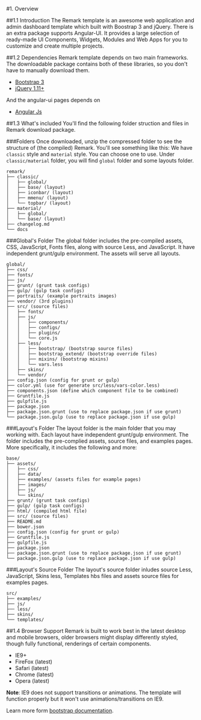 #1. Overview

##1.1 Introduction
The Remark template is an awesome web application and admin dashboard template which built with Boostrap 3 and jQuery. There is an extra package supports Angular-UI. It provides a large selection of ready-made UI Components, Widgets, Modules and Web Apps for you to customize and create multiple projects.

##1.2 Dependencies
Remark template depends on two main frameworks. The downloadable package contains both of these libraries, so you don't have to manually download them.

* [Bootstrap 3](http://getbootstrap.com/)
* [jQuery 1.11+](http://jquery.com/)

And the angular-ui pages depends on

* [Angular Js](https://angularjs.org/)

##1.3 What's included
You'll find the following folder struction and files in Remark download package.

###Folders
Once downloaded, unzip the compressed folder to see the structure of (the compiled) Remark. You'll see something like this:
We have ```classic``` style and ```material``` style. You can choose one to use. Under ```classic/material``` folder, you will find ```global``` folder and some layouts folder.

    remark/
    ├── classic/
    │   ├── global/
    │   ├── base/ (layout)
    │   ├── iconbar/ (layout)
    │   ├── mmenu/ (layout)
    │   └── topbar/ (layout)
    ├── material/
    │   ├── global/
    │   └── base/ (layout)
    ├── changelog.md
    └── docs

###Global's Folder
The global folder includes the pre-compiled assets, CSS, JavaScript, Fonts files, along with source Less, and JavaScript. It have independent grunt/gulp environment. The assets will serve all layouts.

    global/
    ├── css/
    ├── fonts/
    ├── js/
    ├── grunt/ (grunt task configs)
    ├── gulp/ (gulp task configs)
    ├── portraits/ (example portraits images)
    ├── vendor/ (3rd plugins)
    ├── src/ (source files)
    │   ├── fonts/
    │   ├── js/
    │   │   ├── components/
    │   │   ├── configs/
    │   │   ├── plugins/
    │   │   └── core.js
    │   ├── less/
    │   │   ├── bootstrap/ (bootstrap source files)
    │   │   ├── bootstrap_extend/ (bootstrap override files)
    │   │   ├── mixins/ (bootstrap mixins)
    │   │   └── vars.less
    │   ├── skins/
    │   └── vendor/
    ├── config.json (config for grunt or gulp)
    ├── color.yml (use for generate src/less/vars-color.less)
    ├── components.json (define which component file to be combined)
    ├── Gruntfile.js
    ├── gulpfile.js
    ├── package.json
    ├── package.json.grunt (use to replace package.json if use grunt)
    └── package.json.gulp (use to replace package.json if use gulp)

###Layout's Folder
The layout folder is the main folder that you may working with. Each layout have independent grunt/gulp environment. The folder includes the pre-complied assets, source files, and examples pages. More specifically, it includes the following and more:

    base/
    ├── assets/
    │   ├── css/
    │   ├── data/
    │   ├── examples/ (assets files for example pages)
    │   ├── images/
    │   ├── js/
    │   └── skins/
    ├── grunt/ (grunt task configs)
    ├── gulp/ (gulp task configs)
    ├── html/ (compiled html file)
    ├── src/ (source files)
    ├── README.md
    ├── bower.json
    ├── config.json (config for grunt or gulp)
    ├── Gruntfile.js
    ├── gulpfile.js
    ├── package.json
    ├── package.json.grunt (use to replace package.json if use grunt)
    └── package.json.gulp (use to replace package.json if use gulp)

###Layout's Source Folder
The layout's source folder inludes source Less, JavaScript, Skins less, Templates hbs files and assets source files for examples pages.

    src/
    ├── examples/
    ├── js/
    ├── less/
    ├── skins/
    └── templates/

##1.4 Browser Support
Remark is built to work best in the latest desktop and mobile browsers, older browsers might display differently styled, though fully functional, renderings of certain components.

* IE9+
* FireFox (latest)
* Safari (latest)
* Chrome (latest)
* Opera (latest)

**Note**: IE9 does not support transitions or animations. The template will function properly but it won't use animations/transitions on IE9.

Learn more form [bootstrap documentation](http://getbootstrap.com/getting-started/#support).
